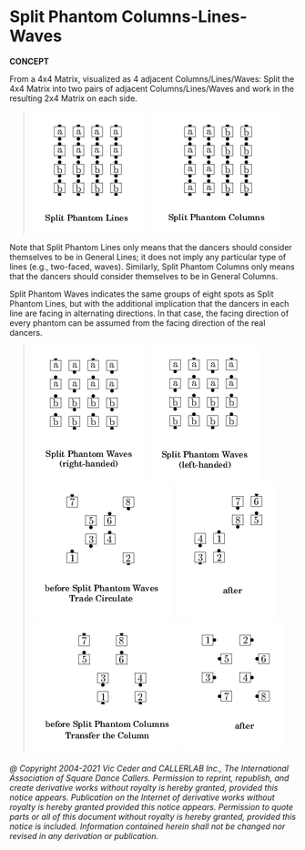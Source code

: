 
# Split Phantom Columns-Lines-Waves <anything>
**CONCEPT**   


From a 4x4 Matrix, visualized as 4 adjacent
Columns/Lines/Waves: Split the 4x4 Matrix into two pairs of adjacent
Columns/Lines/Waves and work in the resulting 2x4 Matrix on each
side.

> 
> ![alt](split_phantom_columns_lines_waves-1.png)
> ![alt](split_phantom_columns_lines_waves-2.png)
> 

Note that Split Phantom Lines only means that the dancers
should consider themselves to be in General Lines; it does not imply
any particular type of lines (e.g., two-faced, waves). Similarly,
Split Phantom Columns only means that the dancers should consider
themselves to be in General Columns.

Split Phantom Waves indicates the same groups of eight spots as
Split Phantom Lines, but with the additional implication that the
dancers in each line are facing in alternating directions. In that
case, the facing direction of every phantom can be assumed from the
facing direction of the real dancers.

> 
> ![alt](split_phantom_columns_lines_waves-3.png)
> ![alt](split_phantom_columns_lines_waves-4.png)  
> ![alt](split_phantom_columns_lines_waves-5.png)
> ![alt](split_phantom_columns_lines_waves-6.png)  
> ![alt](split_phantom_columns_lines_waves-7.png)
> ![alt](split_phantom_columns_lines_waves-8.png)
> 
###### @ Copyright 2004-2021 Vic Ceder and CALLERLAB Inc., The International Association of Square Dance Callers. Permission to reprint, republish, and create derivative works without royalty is hereby granted, provided this notice appears. Publication on the Internet of derivative works without royalty is hereby granted provided this notice appears. Permission to quote parts or all of this document without royalty is hereby granted, provided this notice is included. Information contained herein shall not be changed nor revised in any derivation or publication.
